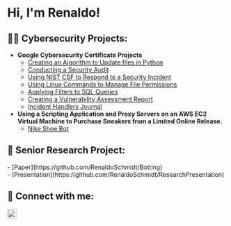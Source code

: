 <h1>Hi, I'm Renaldo! 
  <br/>

<h2>👨‍💻 Cybersecurity Projects:</h2>

- <b>Google Cybersecurity Certificate Projects</b>
  - [Creating an Algorithm to Update files in Python](https://github.com/RenaldoSchmidt/PythonFileUpdateAlgorithm/tree/main)
  - [Conducting a Security Audit](https://github.com/RenaldoSchmidt/SecurityAudit)
  - [Using NIST CSF to Respond to a Security Incident](https://github.com/RenaldoSchmidt/NISTCSFResponse/tree/main)
  - [Using Linux Commands to Manage File Permissions](https://github.com/RenaldoSchmidt/LinuxFilePermissions)
  - [Applying Filters to SQL Queries](https://github.com/RenaldoSchmidt/FilteringSQLQueries/tree/main)
  - [Creating a Vulnerability Assessment Report](https://github.com/RenaldoSchmidt/VulnerabilityAssessment/tree/main)
  - [Incident Handlers Journal](https://github.com/RenaldoSchmidt/IncidentHandlersJournal/tree/main)
- <b>Using a Scripting Application and Proxy Servers on an AWS EC2 Virtual Machine to Purchase Sneakers from a Limited Online Release.</b>
  - [Nike Shoe Bot](https://github.com/RenaldoSchmidt/Botting)

<h2>🔬 Senior Research Project:</h2>
  - [Paper](https://github.com/RenaldoSchmidt/Botting) 
  <br/>
  - [Presentation](https://github.com/RenaldoSchmidt/ResearchPresentation)

<h2> 🤳 Connect with me:</h2>

[<img align="left" alt="RenaldoSchmidt | LinkedIn" width="22px" src="https://cdn.jsdelivr.net/npm/simple-icons@v3/icons/linkedin.svg" />][linkedin]

[linkedin]: https://linkedin.com/in/renaldoschmidt

